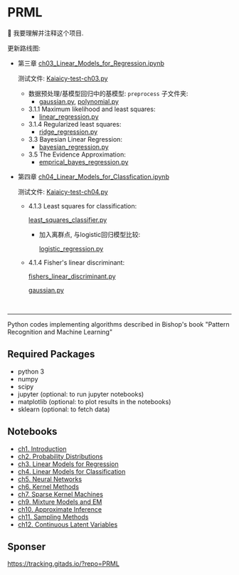 # PRML
:rice: 我要理解并注释这个项目.

更新路线图:

+ 第三章 [ch03_Linear_Models_for_Regression.ipynb](notebooks/ch03_Linear_Models_for_Regression.ipynb)

  测试文件: [Kaiaicy-test-ch03.py](notebooks/Kaiaicy-test-ch03.py)

  + 数据预处理/基模型回归中的基模型: `preprocess` 子文件夹:
    + [gaussian.py](prml/preprocess/gaussian.py), [polynomial.py](prml/preprocess/gaussian.py)
  + 3.1.1 Maximum likelihood and least squares:
    + [linear_regression.py](prml/linear/linear_regression.py)
  + 3.1.4 Regularized least squares:
    + [ridge_regression.py](prml/linear/ridge_regression.py)
  + 3.3 Bayesian Linear Regression:
    + [bayesian_regression.py](prml/linear/bayesian_regression.py)
  + 3.5 The Evidence Approximation:
    + [emprical_bayes_regression.py](prml/linear/emprical_bayes_regression.py)
  
  
  
+ 第四章 [ch04_Linear_Models_for_Classfication.ipynb](notebooks/ch04_Linear_Models_for_Classfication.ipynb)

  测试文件: [Kaiaicy-test-ch04.py](notebooks/Kaiaicy-test-ch04.py)

  + 4.1.3 Least squares for classification:

    [least_squares_classifier.py](prml/linear/least_squares_classifier.py)

    + 加入离群点, 与logistic回归模型比较:

      [logistic_regression.py](prml/linear/logistic_regression.py)

  + 4.1.4 Fisher's linear discriminant:

    [fishers_linear_discriminant.py](prml/linear/fishers_linear_discriminant.py)

    [gaussian.py](prml/rv/gaussian.py)

&nbsp;

---

Python codes implementing algorithms described in Bishop's book "Pattern Recognition and Machine Learning"

## Required Packages
- python 3
- numpy
- scipy
- jupyter (optional: to run jupyter notebooks)
- matplotlib (optional: to plot results in the notebooks)
- sklearn (optional: to fetch data)

## Notebooks
- [ch1. Introduction](https://nbviewer.jupyter.org/github/ctgk/PRML/blob/master/notebooks/ch01_Introduction.ipynb)
- [ch2. Probability Distributions](https://nbviewer.jupyter.org/github/ctgk/PRML/blob/master/notebooks/ch02_Probability_Distributions.ipynb)
- [ch3. Linear Models for Regression](https://nbviewer.jupyter.org/github/ctgk/PRML/blob/master/notebooks/ch03_Linear_Models_for_Regression.ipynb)
- [ch4. Linear Models for Classification](https://nbviewer.jupyter.org/github/ctgk/PRML/blob/master/notebooks/ch04_Linear_Models_for_Classfication.ipynb)
- [ch5. Neural Networks](https://nbviewer.jupyter.org/github/ctgk/PRML/blob/master/notebooks/ch05_Neural_Networks.ipynb)
- [ch6. Kernel Methods](https://nbviewer.jupyter.org/github/ctgk/PRML/blob/master/notebooks/ch06_Kernel_Methods.ipynb)
- [ch7. Sparse Kernel Machines](https://nbviewer.jupyter.org/github/ctgk/PRML/blob/master/notebooks/ch07_Sparse_Kernel_Machines.ipynb)
- [ch9. Mixture Models and EM](https://nbviewer.jupyter.org/github/ctgk/PRML/blob/master/notebooks/ch09_Mixture_Models_and_EM.ipynb)
- [ch10. Approximate Inference](https://nbviewer.jupyter.org/github/ctgk/PRML/blob/master/notebooks/ch10_Approximate_Inference.ipynb)
- [ch11. Sampling Methods](https://nbviewer.jupyter.org/github/ctgk/PRML/blob/master/notebooks/ch11_Sampling_Methods.ipynb)
- [ch12. Continuous Latent Variables](https://nbviewer.jupyter.org/github/ctgk/PRML/blob/master/notebooks/ch12_Continuous_Latent_Variables.ipynb)

## Sponser
https://tracking.gitads.io/?repo=PRML
